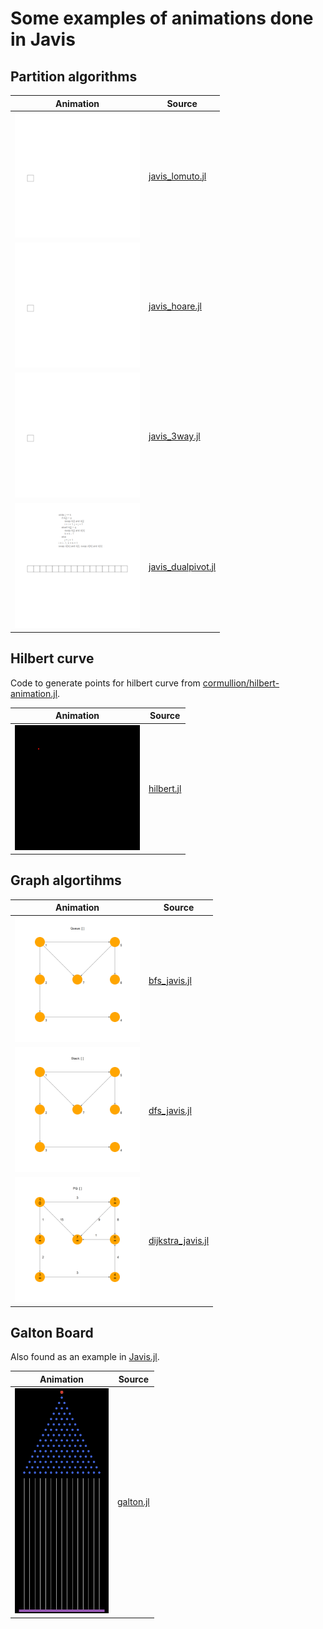 # Some examples of animations done in Javis

## Partition algorithms

| Animation | Source |
| --- | --- |
| <img src="partition/lomuto.gif" width="200" height="200"> | [javis_lomuto.jl](partition/javis_lomuto.jl) |
| <img src="partition/hoare.gif" width="200" height="200"> | [javis_hoare.jl](partition/javis_hoare.jl) |
| <img src="partition/three_way.gif" width="200" height="200"> | [javis_3way.jl](partition/javis_3way.jl) |
| <img src="partition/dualpivot.gif" width="200" height="200"> | [javis_dualpivot.jl](partition/javis_dualpivot.jl) |

## Hilbert curve

Code to generate points for hilbert curve from [cormullion/hilbert-animation.jl](https://gist.github.com/cormullion/40cca8cc3ad7a315fe2f943dbe832797).

| Animation | Source |
| --- | --- |
| <img src="hilbert/hilbert.gif" width="200" height="200"> | [hilbert.jl](hilbert/hilbert.jl) |

## Graph algortihms

| Animation | Source |
| --- | --- |
| <img src="graphs/bfs.gif" width="200" height="200"> | [bfs_javis.jl](graphs/bfs_javis.jl) |
| <img src="graphs/dfs.gif" width="200" height="200"> | [dfs_javis.jl](graphs/dfs_javis.jl) |
| <img src="graphs/dijkstra.gif" width="200" height="200"> | [dijkstra_javis.jl](graphs/dijkstra_javis.jl) |

## Galton Board

Also found as an example in [Javis.jl](https://github.com/Wikunia/Javis.jl).

| Animation | Source |
| --- | --- |
| <img src="galton/galton.gif" width="150" height="360"> | [galton.jl](galton/galton.jl) |
